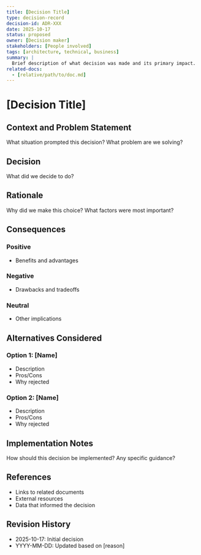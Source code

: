 ```yaml
---
title: [Decision Title]
type: decision-record
decision-id: ADR-XXX
date: 2025-10-17
status: proposed
owner: [Decision maker]
stakeholders: [People involved]
tags: [architecture, technical, business]
summary: |
  Brief description of what decision was made and its primary impact.
related-docs:
  - [relative/path/to/doc.md]
---
```


# [Decision Title]

## Context and Problem Statement
What situation prompted this decision? What problem are we solving?

## Decision
What did we decide to do?

## Rationale
Why did we make this choice? What factors were most important?

## Consequences

### Positive
- Benefits and advantages

### Negative
- Drawbacks and tradeoffs

### Neutral
- Other implications

## Alternatives Considered

### Option 1: [Name]
- Description
- Pros/Cons
- Why rejected

### Option 2: [Name]
- Description
- Pros/Cons
- Why rejected

## Implementation Notes
How should this decision be implemented? Any specific guidance?

## References
- Links to related documents
- External resources
- Data that informed the decision

## Revision History
- 2025-10-17: Initial decision
- YYYY-MM-DD: Updated based on [reason]
